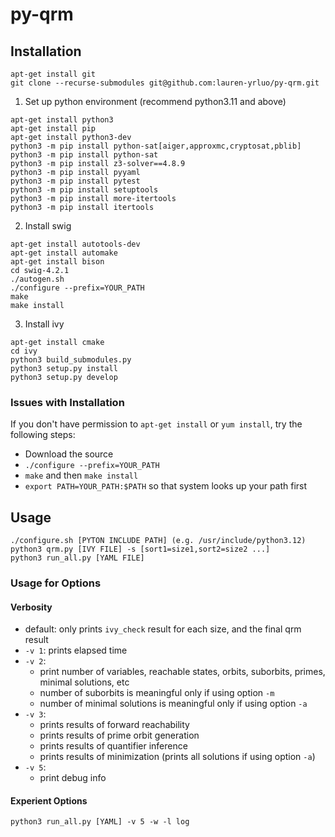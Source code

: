 # py-qrm
## Installation
```
apt-get install git
git clone --recurse-submodules git@github.com:lauren-yrluo/py-qrm.git
```
1. Set up python environment (recommend python3.11 and above)
```
apt-get install python3
apt-get install pip
apt-get install python3-dev
python3 -m pip install python-sat[aiger,approxmc,cryptosat,pblib]
python3 -m pip install python-sat
python3 -m pip install z3-solver==4.8.9
python3 -m pip install pyyaml
python3 -m pip install pytest
python3 -m pip install setuptools
python3 -m pip install more-itertools
python3 -m pip install itertools
```

2. Install swig
```
apt-get install autotools-dev
apt-get install automake
apt-get install bison
cd swig-4.2.1
./autogen.sh
./configure --prefix=YOUR_PATH
make
make install
```

3. Install ivy
```
apt-get install cmake
cd ivy
python3 build_submodules.py
python3 setup.py install
python3 setup.py develop
```

### Issues with Installation
If you don't have permission to `apt-get install` or `yum install`, try the following steps:
- Download the source
- `./configure --prefix=YOUR_PATH`
- `make` and then `make install`
- `export PATH=YOUR_PATH:$PATH` so that system looks up your path first

## Usage
```=python3
./configure.sh [PYTON INCLUDE PATH] (e.g. /usr/include/python3.12)
python3 qrm.py [IVY FILE] -s [sort1=size1,sort2=size2 ...]
python3 run_all.py [YAML FILE]
```
### Usage for Options
#### Verbosity
- default: only prints `ivy_check` result for each size, and the final qrm result
- `-v 1`: prints elapsed time
- `-v 2`: 
    - print number of variables, reachable states, orbits, suborbits, primes, minimal solutions, etc
    - number of suborbits is meaningful only if using option `-m`
    - number of minimal solutions is meaningful only if using option `-a`
- `-v 3`:
    - prints results of forward reachability
    - prints results of prime orbit generation
    - prints results of quantifier inference
    - prints results of minimization (prints all solutions if using option `-a`)
- `-v 5`: 
    - print debug info
#### Experient Options
```
python3 run_all.py [YAML] -v 5 -w -l log 
```

